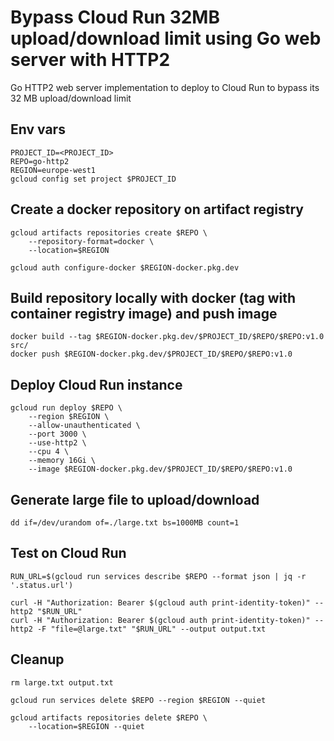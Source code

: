 # Bypass Cloud Run 32MB upload/download limit using Go web server with HTTP2

Go HTTP2 web server implementation to deploy to Cloud Run to bypass its 32 MB upload/download limit

## Env vars
```
PROJECT_ID=<PROJECT_ID>
REPO=go-http2
REGION=europe-west1
gcloud config set project $PROJECT_ID
```

## Create a docker repository on artifact registry

```
gcloud artifacts repositories create $REPO \
	--repository-format=docker \
	--location=$REGION

gcloud auth configure-docker $REGION-docker.pkg.dev
```

## Build repository locally with docker (tag with container registry image) and push image

```
docker build --tag $REGION-docker.pkg.dev/$PROJECT_ID/$REPO/$REPO:v1.0 src/
docker push $REGION-docker.pkg.dev/$PROJECT_ID/$REPO/$REPO:v1.0
```

## Deploy Cloud Run instance

```
gcloud run deploy $REPO \
	--region $REGION \
	--allow-unauthenticated \
    --port 3000 \
    --use-http2 \
	--cpu 4 \
	--memory 16Gi \
    --image $REGION-docker.pkg.dev/$PROJECT_ID/$REPO/$REPO:v1.0
```

## Generate large file to upload/download

```
dd if=/dev/urandom of=./large.txt bs=1000MB count=1
```

## Test on Cloud Run
```
RUN_URL=$(gcloud run services describe $REPO --format json | jq -r '.status.url')

curl -H "Authorization: Bearer $(gcloud auth print-identity-token)" --http2 "$RUN_URL"
curl -H "Authorization: Bearer $(gcloud auth print-identity-token)" --http2 -F "file=@large.txt" "$RUN_URL" --output output.txt
```


## Cleanup

```
rm large.txt output.txt

gcloud run services delete $REPO --region $REGION --quiet

gcloud artifacts repositories delete $REPO \
	--location=$REGION --quiet
```